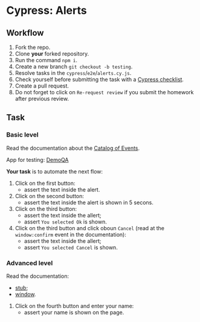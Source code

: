 # Cypress: Alerts

## Workflow

1. Fork the repo.
1. Clone **your** forked repository.
1. Run the command `npm i`.
1. Create a new branch `git checkout -b testing`.
1. Resolve tasks in the `cypress`/`e2e`/`alerts.cy.js`.
1. Check yourself before submitting the task with a [Cypress checklist](https://mate-academy.github.io/qa-program/checklists/cypress.html).
1. Create a pull request.
1. Do not forget to click on `Re-request review` if you submit the homework after previous review.

## Task

### Basic level

Read the documentation about the [Catalog of Events](https://docs.cypress.io/api/cypress-api/catalog-of-events).

App for testing: [DemoQA](https://demoqa.com/alerts)

**Your task** is to automate the next flow:

1. Click on the first button:
   - assert the text inside the alert.
1. Click on the second button:
   - assert the text inside the alert is shown in 5 secons.
1. Click on the third button:
   - assert the text inside the allert;
   - assert `You selected Ok` is shown.
1. Click on the third button and click oboun `Cancel` (read at the `window:confirm` event in the documentation):
   - assert the text inside the allert;
   - assert `You selected Cancel` is shown.

### Advanced level

Read the documentation:

- [stub](https://docs.cypress.io/api/commands/stub);
- [window](https://docs.cypress.io/api/commands/window).

1. Click on the fourth button and enter your name:
   - assert your name is shown on the page.
